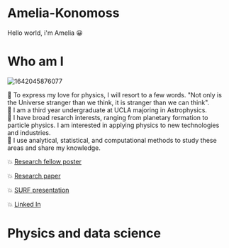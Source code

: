 # Amelia-Konomoss
Hello world, i'm Amelia
:grinning:
# Who am I

![1642045876077](https://user-images.githubusercontent.com/66533374/149439645-b9b19f75-a61c-48ca-b154-7b712d4b860b.jpg)

:dizzy: To express my love for physics, I will resort to a few words. "Not only is the Universe stranger than we think, it is stranger than we can think". <br />
:dizzy: I am a third year undergraduate at UCLA majoring in Astrophysics. <br />
:dizzy:  I have broad resarch interests, ranging from planetary formation to particle physics. I am interested in applying physics to new technologies and industries. <br />
:dizzy:  I use analytical, statistical, and computational methods to study these areas and share my knowledge.  <br />

:boom: [Research fellow poster](https://github.com/akonomos/Amelia-Konomoss/files/7856561/RESEARCH_POSTER.pdf) <br />

:boom: [Research paper](https://github.com/akonomos/Amelia-Konomoss/files/7856583/final_report_SURF.pdf)

:boom: [SURF presentation](https://www.youtube.com/watch?v=WAnW8u--diQ)

:boom: [Linked In](https://www.linkedin.com/in/amelia-konomos/)

# Physics and data science
